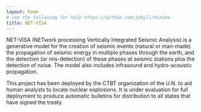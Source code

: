 ```yaml
---
layout: home
# see the following for help https://github.com/jekyll/minima
title: NET-VISA
---
```


NET-VISA (NETwork processing Vertically Integrated Seismic Analysis) is
a generative model for the creation of seismic events (natural or
man-made) the propagation of seismic energy in multiple phases through
the earth, and the detection (or mis-detection) of these phases at
seismic stations plus the detection of noise. The model also includes
infrasound and hydro-acoustic propagation.

This project has been deployed by the CTBT organization of the U.N. to
aid human analysts to locate nuclear explosions. It is under evaluation
for full deployment to produce automatic bulletins for distribution to
all states that have signed the treaty.

